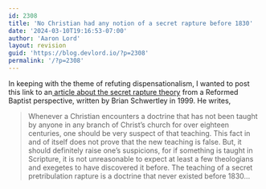 ```yaml
---
id: 2308
title: 'No Christian had any notion of a secret rapture before 1830'
date: '2024-03-10T19:16:53-07:00'
author: 'Aaron Lord'
layout: revision
guid: 'https://blog.devlord.io/?p=2308'
permalink: '/?p=2308'
---
```


In keeping with the theme of refuting dispensationalism, I wanted to post this link to an<a href="http://www.graceonlinelibrary.org/eschatology/is-the-pretribulation-rapture-biblical-by-brian-schwertley/"> article about the secret rapture theory</a> from a Reformed Baptist perspective, written by Brian Schwertley in 1999. He writes,
<blockquote>Whenever a Christian encounters a doctrine that has not been taught by anyone in any branch of Christ’s church for over eighteen centuries, one should be very suspect of that teaching. This fact in and of itself does not prove that the new teaching is false. But, it should definitely raise one’s suspicions, for if something is taught in Scripture, it is not unreasonable to expect at least a few theologians and exegetes to have discovered it before. The teaching of a secret pretribulation rapture is a doctrine that never existed before 1830...</blockquote>
<div class="blogger-post-footer"></div>